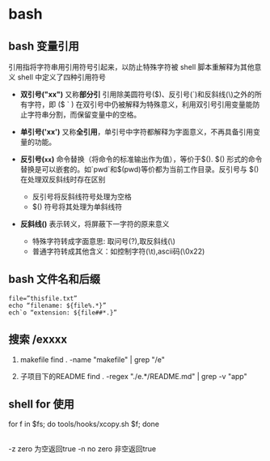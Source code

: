 # bash

## bash 变量引用

引用指将字符串用引用符号引起来，以防止特殊字符被 shell 脚本重解释为其他意义
shell 中定义了四种引用符号

- **双引号("xx")** 又称**部分引** 引用除美圆符号($)、反引号(`)和反斜线(\)之外的所有字符，即 ($ ` \) 在双引号中仍被解释为特殊意义，利用双引号引用变量能防止字符串分割，而保留变量中的空格。

- **单引号('xx')** 又称**全引用**，单引号中字符都解释为字面意义，不再具备引用变量的功能。

- **反引号(`xx`)** 命令替换（将命令的标准输出作为值），等价于$(). $() 形式的命令替换是可以嵌套的。如`pwd`和$(pwd)等价都为当前工作目录。反引号与 $() 在处理双反斜线时存在区别
  - 反引号将反斜线符号处理为空格
  - $() 符号将其处理为单斜线符

- **反斜线(\)** 表示转义，将屏蔽下一字符的原来意义
  - 特殊字符转成字面意思: 取问号(\?),取反斜线(\\)
  - 普通字符转成其他含义：如控制字符(\t),ascii码(\0x22)

## bash 文件名和后缀

```
file=”thisfile.txt”
echo “filename: ${file%.*}”
ech`o “extension: ${file##*.}” 
```

## 搜索 /exxxx

1. makefile
find . -name "makefile" | grep "\/e"

2. 子项目下的README
find . -regex "./e.*/README.md" | grep -v "app"

## shell for 使用

for f in $fs; do tools/hooks/xcopy.sh $f; done

##

-z zero 为空返回true
-n no zero 非空返回true